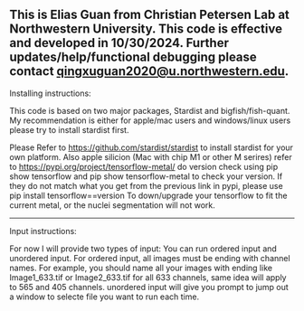 This is Elias Guan from Christian Petersen Lab at Northwestern University. 
This code is effective and developed in 10/30/2024. 
Further updates/help/functional debugging please contact qingxuguan2020@u.northwestern.edu.
----------------------------------------------------------------------------------------------------------
Installing instructions:

This code is based on two major packages, Stardist and bigfish/fish-quant. 
My recommendation is either for apple/mac users and windows/linux users please try to install stardist first. 

Please Refer to https://github.com/stardist/stardist to install stardist for your own platform. 
Also apple silicion (Mac with chip M1 or other M serires) refer to https://pypi.org/project/tensorflow-metal/ 
do version check using pip show tensorflow and pip show tensorflow-metal to check your version. 
If they do not match what you get from the previous link in pypi, please use pip install tensorflow==version 
To down/upgrade your tensorflow to fit the current metal, or the nuclei segmentation will not work. 

----------------------------------------------------------------------------------------------------------------
Input instructions: 

For now I will provide two types of input: 
You can run ordered input and unordered input. 
For ordered input, all images must be ending with channel names. For example, you should name all your images with ending 
like Image1_633.tif or Image2_633.tif for all 633 channels, same idea will apply to 565 and 405 channels. 
unordered input will give you prompt to jump out a window to selecte file you want to run each time. 
